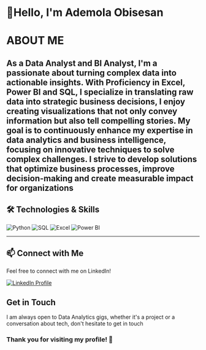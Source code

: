 # 👋Hello, I'm Ademola Obisesan

# ABOUT ME
As a  **Data Analyst** and **BI Analyst**, I'm a passionate about turning complex data into actionable insights. With Proficiency in  **Excel**, **Power BI**  and **SQL**, I specialize in translating raw data into strategic business decisions, I enjoy creating visualizations that not only convey information but also tell compelling stories. My goal is to continuously enhance my expertise in data analytics and business intelligence, focusing on innovative techniques to solve complex challenges. I strive to develop solutions that optimize business processes, improve decision-making and create measurable impact for organizations
-------------------
## 🛠️ Technologies & Skills
<p align="left">
  <img src="https://img.shields.io/badge/-Python-3776AB?style=for-the-badge&logo=python&logoColor=white" alt="Python"/>
  <img src="https://img.shields.io/badge/-SQL-4479A1?style=for-the-badge&logo=postgresql&logoColor=white" alt="SQL"/>
  <img src="https://img.shields.io/badge/-Excel-217346?style=for-the-badge&logo=microsoft-excel&logoColor=white" alt="Excel"/>
  <img src="https://img.shields.io/badge/-Power%20BI-F2C811?style=for-the-badge&logo=power-bi&logoColor=white" alt="Power BI"/>
</p>


  -------------
## 📫 Connect with Me

Feel free to connect with me on LinkedIn!

[![LinkedIn Profile](https://img.shields.io/badge/LinkedIn-Connect%20with%20Me-blue?style=flat-square)](https://www.linkedin.com/in/ademola-obisesan-psm-0b0b88/)



##  Get in Touch
I am always open to Data Analytics gigs, whether it's a project or a conversation about tech, don't hesitate to get in touch

### Thank you for visiting my profile! 🌟



